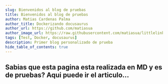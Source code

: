 ```yaml
---
slug: Bienvenidos al blog de pruebas
title: Bienvenidos al blog de pruebas
author: Matias Cardenas Palma
author_title: Dockerizando docusaurus
author_url: https://github.com/matiasua
author_image_url: https://raw.githubusercontent.com/matiasua/littlelink/main/images/avatar.png
tags: [Test, Docker, docusaurus]
description: Primer blog personalizado de prueba
hide_table_of_contents: true
---
```


Sabias que esta pagina esta realizada en MD y es de pruebas?
Aqui puede ir el articulo...
---